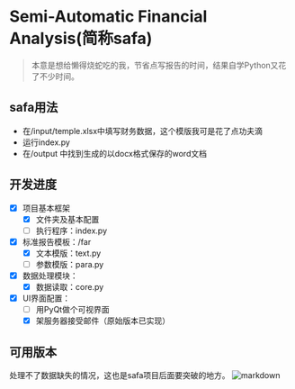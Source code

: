 # Semi-Automatic Financial Analysis(简称safa)
> 本意是想给懒得烧蛇吃的我，节省点写报告的时间，结果自学Python又花了不少时间。

## safa用法
* 在/input/temple.xlsx中填写财务数据，这个模版我可是花了点功夫滴
* 运行index.py
* 在/output 中找到生成的以docx格式保存的word文档

## 开发进度
- [x] 项目基本框架
    - [x] 文件夹及基本配置
	- [ ] 执行程序：index.py
- [x] 标准报告模板：/far
    - [x] 文本模版：text.py
    - [ ] 参数模版：para.py
- [x] 数据处理模块：
    - [x] 数据读取：core.py
- [x] UI界面配置：
    - [ ]  用PyQt做个可视界面
	- [x] 架服务器接受邮件（原始版本已实现）

## 可用版本
处理不了数据缺失的情况，这也是safa项目后面要突破的地方。
![markdown](https://images.cnblogs.com/cnblogs_com/watalo/1685133/o_2003301711373ecd4737c26249da5da94f2a690d8c75.jpg)
